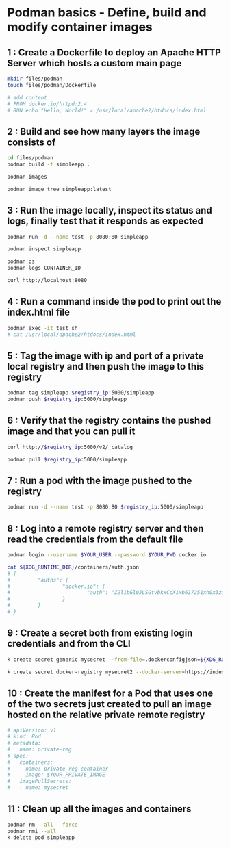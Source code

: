 # Podman basics - Define, build and modify container images

## 1 : Create a Dockerfile to deploy an Apache HTTP Server which hosts a custom main page

```bash
mkdir files/podman
touch files/podman/Dockerfile

# add content
# FROM docker.io/httpd:2.4
# RUN echo "Hello, World!" > /usr/local/apache2/htdocs/index.html

```

## 2 : Build and see how many layers the image consists of

```bash
cd files/podman
podman build -t simpleapp .

podman images

podman image tree simpleapp:latest
```

## 3 : Run the image locally, inspect its status and logs, finally test that it responds as expected

```bash
podman run -d --name test -p 8080:80 simpleapp

podman inspect simpleapp

podman ps
podman logs CONTAINER_ID

curl http://localhost:8080
```

## 4 : Run a command inside the pod to print out the index.html file

```bash
podman exec -it test sh
# cat /usr/local/apache2/htdocs/index.html
```

## 5 : Tag the image with ip and port of a private local registry and then push the image to this registry

```bash
podman tag simpleapp $registry_ip:5000/simpleapp
podman push $registry_ip:5000/simpleapp
```

## 6 : Verify that the registry contains the pushed image and that you can pull it

```bash
curl http://$registry_ip:5000/v2/_catalog

podman pull $registry_ip:5000/simpleapp
```

## 7 : Run a pod with the image pushed to the registry

```bash
podman run -d --name test -p 8080:80 $registry_ip:5000/simpleapp
```

## 8 : Log into a remote registry server and then read the credentials from the default file

```bash
podman login --username $YOUR_USER --password $YOUR_PWD docker.io

cat ${XDG_RUNTIME_DIR}/containers/auth.json
# {
#         "auths": {
#                 "docker.io": {
#                         "auth": "Z2l1bGl0JLSGtvbkxCcX1xb617251xh0x3zaUd4QW45Q3JuV3RDOTc="
#                 }
#         }
# }
```

## 9 : Create a secret both from existing login credentials and from the CLI

```bash
k create secret generic mysecret --from-file=.dockerconfigjson=${XDG_RUNTIME_DIR}/containers/auth.json --type=kubernetes.io/dockeconfigjson

k create secret docker-registry mysecret2 --docker-server=https://index.docker.io/v1/ --docker-username=$YOUR_USR --docker-password=$YOUR_PWD
```

## 10 : Create the manifest for a Pod that uses one of the two secrets just created to pull an image hosted on the relative private remote registry

```bash
# apiVersion: v1
# kind: Pod
# metadata:
#   name: private-reg
# spec:
#   containers:
#   - name: private-reg-container
#     image: $YOUR_PRIVATE_IMAGE
#   imagePullSecrets:
#   - name: mysecret
```

## 11 : Clean up all the images and containers

```bash
podman rm --all --force
podman rmi --all
k delete pod simpleapp
```
